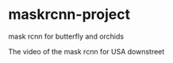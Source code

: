 # maskrcnn-project
mask rcnn for butterfly and orchids

The video of the mask rcnn for USA downstreet
